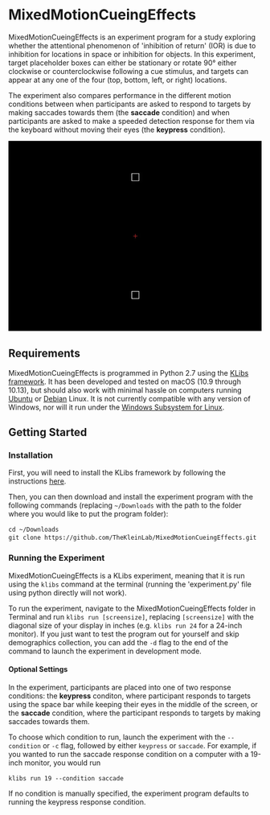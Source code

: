 # MixedMotionCueingEffects

MixedMotionCueingEffects is an experiment program for a study exploring whether the attentional phenomenon of 'inhibition of return' (IOR) is due to inhibition for locations in space or inhibition for objects. In this experiment, target placeholder boxes can either be stationary or rotate 90° either clockwise or counterclockwise following a cue stimulus, and targets can appear at any one of the four (top, bottom, left, or right) locations. 

The experiment also compares performance in the different motion conditions between when participants are asked to respond to targets by making saccades towards them (the **saccade** condition) and when participants are asked to make a speeded detection response for them via the keyboard without moving their eyes (the **keypress** condition).

![MixedMotionCueingEffects](https://github.com/TheKleinLab/MixedMotionCueingEffects/raw/master/mmce.gif)


## Requirements

MixedMotionCueingEffects is programmed in Python 2.7 using the [KLibs framework](https://github.com/a-hurst/klibs). It has been developed and tested on macOS (10.9 through 10.13), but should also work with minimal hassle on computers running [Ubuntu](https://www.ubuntu.com/download/desktop) or [Debian](https://www.debian.org/distrib/) Linux. It is not currently compatible with any version of Windows, nor will it run under the [Windows Subsystem for Linux](https://msdn.microsoft.com/en-us/commandline/wsl/install_guide).

## Getting Started

### Installation

First, you will need to install the KLibs framework by following the instructions [here](https://github.com/a-hurst/klibs).

Then, you can then download and install the experiment program with the following commands (replacing `~/Downloads` with the path to the folder where you would like to put the program folder):

```
cd ~/Downloads
git clone https://github.com/TheKleinLab/MixedMotionCueingEffects.git
```

### Running the Experiment

MixedMotionCueingEffects is a KLibs experiment, meaning that it is run using the `klibs` command at the terminal (running the 'experiment.py' file using python directly will not work).

To run the experiment, navigate to the MixedMotionCueingEffects folder in Terminal and run `klibs run [screensize]`,
replacing `[screensize]` with the diagonal size of your display in inches (e.g. `klibs run 24` for a 24-inch monitor). If you just want to test the program out for yourself and skip demographics collection, you can add the `-d` flag to the end of the command to launch the experiment in development mode.

#### Optional Settings

In the experiment, participants are placed into one of two response conditions: the **keypress** conditon, where participant responds to targets using the space bar while keeping their eyes in the middle of the screen, or the **saccade** condition, where the participant responds to targets by making saccades towards them.

To choose which condition to run, launch the experiment with the `--condition` or `-c` flag, followed by either `keypress` or `saccade`. For example, if you wanted to run the saccade response condition on a computer with a 19-inch monitor, you would run 

```
klibs run 19 --condition saccade
```

If no condition is manually specified, the experiment program defaults to running the keypress response condition.
